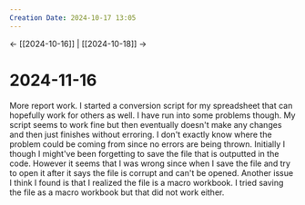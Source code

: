 ```yaml
---
Creation Date: 2024-10-17 13:05
---
```


<- [[2024-10-16]] | [[2024-10-18]]  ->

# 2024-11-16
More report work. I started a conversion script for my spreadsheet that can hopefully work for others as well. I have run into some problems though. My script seems to work fine but then eventually doesn't make any changes and then just finishes without erroring. I don't exactly know where the problem could be coming from since no errors are being thrown. Initially I though I might've been forgetting to save the file that is outputted in the code. However it seems that I was wrong since when I save the file and try to open it after it says the file is corrupt and can't be opened. Another issue I think I found is that I realized the file is a macro workbook. I tried saving the file as a macro workbook but that did not work either.